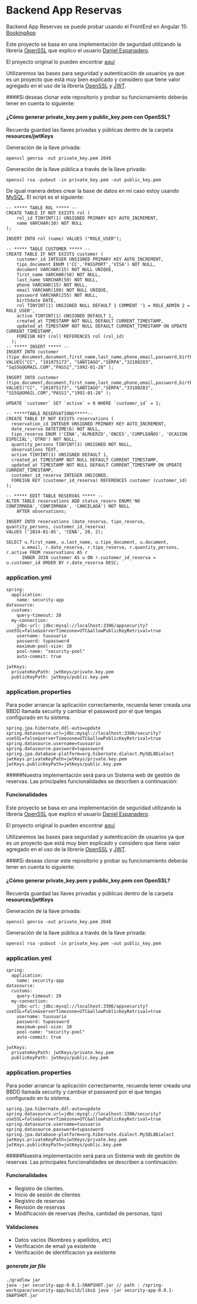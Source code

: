 
# Backend App Reservas

Backend App Reservas se puede probar usando el FrontEnd en Angular 15: [BookingApp](https://gitlab.com/myfirstgroupp/bookingapp.git)

Este proyecto se basa en una implementación de seguridad utilizando la librería [OpenSSL](https://www.openssl.org/) que explico el usuario [Daniel Espanadero](https://github.com/DanielEspanadero).

El proyecto original lo pueden encontrar [aquí](https://github.com/DanielEspanadero/spring-security)

Utilizaremos las bases para seguridad y autenticación de usuarios ya que es un proyecto que está muy bien explicado y considero que tiene valor agregado en el uso de la librería [OpenSSL](https://www.openssl.org/) y [JWT](https://jwt.io/).


####Si deseas clonar este repositorio y probar su funcionamiento deberás tener en cuenta lo siguiente:

#### ¿Cómo generar private_key.pem y public_key.pem con OpenSSL?

Recuerda guardad las llaves privadas y públicas dentro de la carpeta **resources/jwtKeys**

Generación de la llave privada:

```
openssl genrsa -out private_key.pem 2048

```

Generación de la llave pública a través de la llave privada:

```
openssl rsa -pubout -in private_key.pem -out public_key.pem

```

De igual manera debes crear la base de datos en mi caso estoy usando [MySQL](https://dev.mysql.com/). El script es el siguiente: 

``` 
-- ***** TABLE ROL ***** --
CREATE TABLE IF NOT EXISTS rol (
	rol_id TINYINT(1) UNSIGNED PRIMARY KEY AUTO_INCREMENT,
	name VARCHAR(10) NOT NULL
);

INSERT INTO rol (name) VALUES ("ROLE_USER");

-- ***** TABLE CUSTOMER ***** --
CREATE TABLE IF NOT EXISTS customer (
    customer_id INTEGER UNSIGNED PRIMARY KEY AUTO_INCREMENT,
    tipo_document ENUM ('CC','PASSPORT','VISA') NOT NULL,
    document VARCHAR(15) NOT NULL UNIQUE,
    first_name VARCHAR(50) NOT NULL,
    last_name VARCHAR(50) NOT NULL,
    phone VARCHAR(15) NOT NULL,
    email VARCHAR(100) NOT NULL UNIQUE,
    password VARCHAR(255) NOT NULL,
    birthdate DATE,
    rol TINYINT(1) UNSIGNED NULL DEFAULT 1 COMMENT '1 = ROLE_ADMIN 2 = ROLE_USER',
    active TINYINT(1) UNSIGNED DEFAULT 1,
    created_at TIMESTAMP NOT NULL DEFAULT CURRENT_TIMESTAMP,
    updated_at TIMESTAMP NOT NULL DEFAULT CURRENT_TIMESTAMP ON UPDATE CURRENT_TIMESTAMP,
    FOREIGN KEY (rol) REFERENCES rol (rol_id)
  );
-- ***** INSERT ***** --
INSERT INTO customer (tipo_document,document,first_name,last_name,phone,email,password,birthdate)
VALUES("CC", "101075173", "SANTIAGO","SERPA","32180283", "SqS5G@GMAIL.COM","PASS1","1992-01-28" );

INSERT INTO customer (tipo_document,document,first_name,last_name,phone,email,password,birthdate)
VALUES("CC", "201075173", "SANTIAGO","SERPA","33180283", "SS5G@GMAIL.COM","PASS1","1992-01-28" );

UPDATE `customer` SET `active` = 0 WHERE `customer_id` = 1;

-- *****TABLE RESERVATIONS*****--
CREATE TABLE IF NOT EXISTS reservations (
  reservation_id INTEGER UNSIGNED PRIMARY KEY AUTO_INCREMENT,
  date_reserva DATETIME(6) NOT NULL,
  tipo_reserva ENUM ('CENA','ALMUERZO','ONCES','CUMPLEAÑOS', 'OCASION ESPECIAL','OTRO') NOT NULL,
  quantity_persons TINYINT(3) UNSIGNED NOT NULL,
  observations TEXT,
  active TINYINT(1) UNSIGNED DEFAULT 1,
  created_at TIMESTAMP NOT NULL DEFAULT CURRENT_TIMESTAMP,
  updated_at TIMESTAMP NOT NULL DEFAULT CURRENT_TIMESTAMP ON UPDATE CURRENT_TIMESTAMP,
  customer_id_reserva INTEGER UNSIGNED,
  FOREIGN KEY (customer_id_reserva) REFERENCES customer (customer_id)
);

-- ***** EDIT TABLE RESERVAS ***** --
ALTER TABLE reservations ADD status_reserv ENUM('NO CONFIRMADA','CONFIRMADA', 'CANCELADA') NOT NULL
	AFTER observations;

INSERT INTO reservations (date_reserva, tipo_reserva, quantity_persons, customer_id_reserva)
VALUES ('2024-01-05', 'CENA', 20, 2);

SELECT u.first_name, u.last_name, u.tipo_document, u.document,
      u.email, r.date_reserva, r.tipo_reserva, r.quantity_persons, r.active FROM reservations AS r
      INNER JOIN customer AS u ON r.customer_id_reserva = u.customer_id ORDER BY r.date_reserva DESC;
```

### application.yml

```
spring:
  application:
    name: security-app
datasource:
  customs:
    query-timeout: 20
  my-connection:
    jdbc-url: jdbc:mysql://localhost:3306/appsecurity?useSSL=false&serverTimezone=UTC&allowPublicKeyRetrival=true
    username: tuusuario
    password: tupassword
    maximum-pool-size: 10
    pool-name: "security-pool"
    auto-commit: true

jwtKeys:
  privateKeyPath: jwtKeys/private.key.pem
  publicKeyPath: jwtKeys/public.key.pem

```

### application.properties

Para poder arrancar la aplicación correctamente, recuerda tener creada una BBDD llamada security y cambiar el password por el que tengas configurado en tu sistema.

```
spring.jpa.hibernate.ddl-auto=update
spring.datasource.url=jdbc:mysql://localhost:3306/security?useSSL=false&serverTimezone=UTC&allowPublicKeyRetrival=true
spring.datasource.username=tuusuario
spring.datasource.password=tupassword
spring.jpa.database-platform=org.hibernate.dialect.MySQL8Dialect
jwtKeys.privateKeyPath=jwtKeys/private.key.pem
jwtKeys.publicKeyPath=jwtKeys/public.key.pem
```

#####Nuestra implementación será para un Sistema web de gestión de reservas. Las principales funcionalidades se describen a continuación:

#### Funcionalidades 
Este proyecto se basa en una implementación de seguridad utilizando la librería [OpenSSL](https://www.openssl.org/) que explico el usuario [Daniel Espanadero](https://github.com/DanielEspanadero).

El proyecto original lo pueden encontrar [aquí](https://github.com/DanielEspanadero/spring-security)

Utilizaremos las bases para seguridad y autenticación de usuarios ya que es un proyecto que está muy bien explicado y considero que tiene valor agregado en el uso de la librería [OpenSSL](https://www.openssl.org/) y [JWT](https://jwt.io/).


####Si deseas clonar este repositorio y probar su funcionamiento deberás tener en cuenta lo siguiente:

#### ¿Cómo generar private_key.pem y public_key.pem con OpenSSL?

Recuerda guardad las llaves privadas y públicas dentro de la carpeta **resources/jwtKeys**

Generación de la llave privada:

```
openssl genrsa -out private_key.pem 2048
```

Generación de la llave pública a través de la llave privada:

```
openssl rsa -pubout -in private_key.pem -out public_key.pem
```

### application.yml

```
spring:
  application:
    name: security-app
datasource:
  customs:
    query-timeout: 20
  my-connection:
    jdbc-url: jdbc:mysql://localhost:3306/appsecurity?useSSL=false&serverTimezone=UTC&allowPublicKeyRetrival=true
    username: tuusuario
    password: tupassword
    maximum-pool-size: 10
    pool-name: "security-pool"
    auto-commit: true

jwtKeys:
  privateKeyPath: jwtKeys/private.key.pem
  publicKeyPath: jwtKeys/public.key.pem

```

### application.properties

Para poder arrancar la aplicación correctamente, recuerda tener creada una BBDD llamada security y cambiar el password por el que tengas configurado en tu sistema.

```
spring.jpa.hibernate.ddl-auto=update
spring.datasource.url=jdbc:mysql://localhost:3306/security?useSSL=false&serverTimezone=UTC&allowPublicKeyRetrival=true
spring.datasource.username=tuusuario
spring.datasource.password=tupassword
spring.jpa.database-platform=org.hibernate.dialect.MySQL8Dialect
jwtKeys.privateKeyPath=jwtKeys/private.key.pem
jwtKeys.publicKeyPath=jwtKeys/public.key.pem
```

#####Nuestra implementación será para un Sistema web de gestión de reservas. Las principales funcionalidades se describen a continuación:

#### Funcionalidades 
- Registro de clientes.
- Inicio de sesión de clientes
- Registro de reservas
- Revisión de reservas
- Modificación de reservas (fecha, cantidad de personas, tipo)

#### Validaciones
- Datos vacios (Nombres y apellidos, etc)
- Verificación de email ya existente
- Verificación de identificacion ya existente


##### generate jar file
```
./gradlew jar
java -jar security-app-0.0.1-SNAPSHOT.jar // path : /spring-workspace/security-app/build/libs$ java -jar security-app-0.0.1-SNAPSHOT.jar 

```